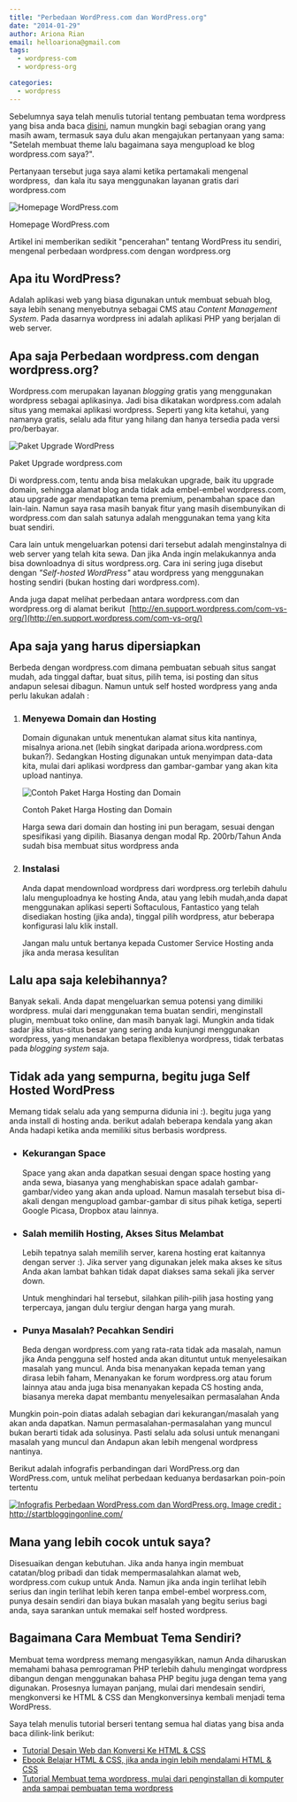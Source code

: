 ```yaml
---
title: "Perbedaan WordPress.com dan WordPress.org"
date: "2014-01-29"
author: Ariona Rian
email: helloariona@gmail.com
tags: 
  - wordpress-com
  - wordpress-org

categories: 
  - wordpress
---
```


Sebelumnya saya telah menulis tutorial tentang pembuatan tema wordpress yang bisa anda baca [disini](/tag/membuat-tema-wordpress/ "Membuat Tema WordPress"), namun mungkin bagi sebagian orang yang masih awam, termasuk saya dulu akan mengajukan pertanyaan yang sama: "Setelah membuat theme lalu bagaimana saya mengupload ke blog wordpress.com saya?".

Pertanyaan tersebut juga saya alami ketika pertamakali mengenal wordpress,  dan kala itu saya menggunakan layanan gratis dari wordpress.com

![Homepage WordPress.com](./images/wordpress.org.jpg)

Homepage WordPress.com

Artikel ini memberikan sedikit "pencerahan" tentang WordPress itu sendiri, mengenal perbedaan wordpress.com dengan wordpress.org

## Apa itu WordPress?

Adalah aplikasi web yang biasa digunakan untuk membuat sebuah blog, saya lebih senang menyebutnya sebagai CMS atau _Content Management System_. Pada dasarnya wordpress ini adalah aplikasi PHP yang berjalan di web server.

## Apa saja Perbedaan wordpress.com dengan wordpress.org?

Wordpress.com merupakan layanan _blogging_ gratis yang menggunakan wordpress sebagai aplikasinya. Jadi bisa dikatakan wordpress.com adalah situs yang memakai aplikasi wordpress. Seperti yang kita ketahui, yang namanya gratis, selalu ada fitur yang hilang dan hanya tersedia pada versi pro/berbayar.

![Paket Upgrade WordPress](./images/upgrade.jpg)

Paket Upgrade wordpress.com

Di wordpress.com, tentu anda bisa melakukan upgrade, baik itu upgrade domain, sehingga alamat blog anda tidak ada embel-embel wordpress.com, atau upgrade agar mendapatkan tema premium, penambahan space dan lain-lain. Namun saya rasa masih banyak fitur yang masih disembunyikan di wordpress.com dan salah satunya adalah menggunakan tema yang kita buat sendiri.

Cara lain untuk mengeluarkan potensi dari tersebut adalah menginstalnya di web server yang telah kita sewa. Dan jika Anda ingin melakukannya anda bisa downloadnya di situs wordpress.org. Cara ini sering juga disebut dengan _"Self-hosted WordPress"_ atau wordpress yang menggunakan hosting sendiri (bukan hosting dari wordpress.com).

Anda juga dapat melihat perbedaan antara wordpress.com dan wordpress.org di alamat berikut  [http://en.support.wordpress.com/com-vs-org/](http://en.support.wordpress.com/com-vs-org/)

## Apa saja yang harus dipersiapkan

Berbeda dengan wordpress.com dimana pembuatan sebuah situs sangat mudah, ada tinggal daftar, buat situs, pilih tema, isi posting dan situs andapun selesai dibagun. Namun untuk self hosted wordpress yang anda perlu lakukan adalah :

1. ### Menyewa Domain dan Hosting
    
    Domain digunakan untuk menentukan alamat situs kita nantinya, misalnya ariona.net (lebih singkat daripada ariona.wordpress.com bukan?). Sedangkan Hosting digunakan untuk menyimpan data-data kita, mulai dari aplikasi wordpress dan gambar-gambar yang akan kita upload nantinya.
    
    ![Contoh Paket Harga Hosting dan Domain](./images/price-table.jpg)
    
    Contoh Paket Harga Hosting dan Domain
    
    Harga sewa dari domain dan hosting ini pun beragam, sesuai dengan spesifikasi yang dipilih. Biasanya dengan modal Rp. 200rb/Tahun Anda sudah bisa membuat situs wordpress anda
2. ### Instalasi
    
    Anda dapat mendownload wordpress dari wordpress.org terlebih dahulu lalu menguploadnya ke hosting Anda, atau yang lebih mudah,anda dapat menggunakan aplikasi seperti Softaculous, Fantastico yang telah disediakan hosting (jika anda), tinggal pilih wordpress, atur beberapa konfigurasi lalu klik install.
    
    Jangan malu untuk bertanya kepada Customer Service Hosting anda jika anda merasa kesulitan

## Lalu apa saja kelebihannya?

Banyak sekali. Anda dapat mengeluarkan semua potensi yang dimiliki wordpress. mulai dari menggunakan tema buatan sendiri, menginstall plugin, membuat toko online, dan masih banyak lagi. Mungkin anda tidak sadar jika situs-situs besar yang sering anda kunjungi menggunakan wordpress, yang menandakan betapa flexiblenya wordpress, tidak terbatas pada _blogging system_ saja.

## Tidak ada yang sempurna, begitu juga Self Hosted WordPress

Memang tidak selalu ada yang sempurna didunia ini :). begitu juga yang anda install di hosting anda. berikut adalah beberapa kendala yang akan Anda hadapi ketika anda memiliki situs berbasis wordpress.

- ### Kekurangan Space
    
    Space yang akan anda dapatkan sesuai dengan space hosting yang anda sewa, biasanya yang menghabiskan space adalah gambar-gambar/video yang akan anda upload. Namun masalah tersebut bisa di-akali dengan mengupload gambar-gambar di situs pihak ketiga, seperti Google Picasa, Dropbox atau lainnya.
- ### Salah memilih Hosting, Akses Situs Melambat
    
    Lebih tepatnya salah memilih server, karena hosting erat kaitannya dengan server :). Jika server yang digunakan jelek maka akses ke situs Anda akan lambat bahkan tidak dapat diakses sama sekali jika server down.
    
    Untuk menghindari hal tersebut, silahkan pilih-pilih jasa hosting yang terpercaya, jangan dulu tergiur dengan harga yang murah.
- ### Punya Masalah? Pecahkan Sendiri
    
    Beda dengan wordpress.com yang rata-rata tidak ada masalah, namun jika Anda pengguna self hosted anda akan dituntut untuk menyelesaikan masalah yang muncul. Anda bisa menanyakan kepada teman yang dirasa lebih faham, Menanyakan ke forum wordpress.org atau forum lainnya atau anda juga bisa menanyakan kepada CS hosting anda, biasanya mereka dapat membantu menyelesaikan permasalahan Anda

Mungkin poin-poin diatas adalah sebagian dari kekurangan/masalah yang akan anda dapatkan. Namun permasalahan-permasalahan yang muncul bukan berarti tidak ada solusinya. Pasti selalu ada solusi untuk menangani masalah yang muncul dan Andapun akan lebih mengenal wordpress nantinya.

Berikut adalah infografis perbandingan dari WordPress.org dan WordPress.com, untuk melihat perbedaan keduanya berdasarkan poin-poin tertentu

[![_Infografis Perbedaan WordPress.com dan WordPress.org. Image credit : http://startbloggingonline.com/_ ][1]][2]

[1]:  ./images/wporg-wpcom.jpg
[2]:  http://startbloggingonline.com/wp-content/uploads/2015/08/wporg-wpcom.jpg

## Mana yang lebih cocok untuk saya?

Disesuaikan dengan kebutuhan. Jika anda hanya ingin membuat catatan/blog pribadi dan tidak mempermasalahkan alamat web, wordpress.com cukup untuk Anda. Namun jika anda ingin terlihat lebih serius dan ingin terlihat lebih keren tanpa embel-embel worpress.com, punya desain sendiri dan biaya bukan masalah yang begitu serius bagi anda, saya sarankan untuk memakai self hosted wordpress.

## Bagaimana Cara Membuat Tema Sendiri?

Membuat tema wordpress memang mengasyikkan, namun Anda diharuskan memahami bahasa pemrograman PHP terlebih dahulu mengingat wordpress dibangun dengan menggunakan bahasa PHP begitu juga dengan tema yang digunakan. Prosesnya lumayan panjang, mulai dari mendesain sendiri, mengkonversi ke HTML & CSS dan Mengkonversinya kembali menjadi tema WordPress.

Saya telah menulis tutorial berseri tentang semua hal diatas yang bisa anda baca dilink-link berikut:

- [Tutorial Desain Web dan Konversi Ke HTML & CSS](/tag/psd-to-html/)
- [Ebook Belajar HTML & CSS, jika anda ingin lebih mendalami HTML & CSS](/ebook-belajar-html-dan-css)
- [Tutorial Membuat tema wordpress, mulai dari penginstallan di komputer anda sampai pembuatan tema wordpress](/tag/membuat-tema-wordpress/)
